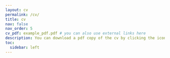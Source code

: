 ```yaml
---
layout: cv
permalink: /cv/
title: cv
nav: false
nav_order: 5
cv_pdf: example_pdf.pdf # you can also use external links here
description: You can download a pdf copy of the cv by clicking the icon on the right
toc:
  sidebar: left
---
```

